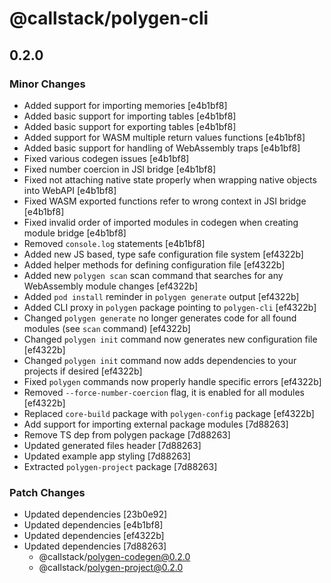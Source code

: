 # @callstack/polygen-cli

## 0.2.0

### Minor Changes

- Added support for importing memories [e4b1bf8]
- Added basic support for importing tables [e4b1bf8]
- Added basic support for exporting tables [e4b1bf8]
- Added support for WASM multiple return values functions [e4b1bf8]
- Added basic support for handling of WebAssembly traps [e4b1bf8]
- Fixed various codegen issues [e4b1bf8]
- Fixed number coercion in JSI bridge [e4b1bf8]
- Fixed not attaching native state properly when wrapping native objects into WebAPI [e4b1bf8]
- Fixed WASM exported functions refer to wrong context in JSI bridge [e4b1bf8]
- Fixed invalid order of imported modules in codegen when creating module bridge [e4b1bf8]
- Removed `console.log` statements [e4b1bf8]
- Added new JS based, type safe configuration file system [ef4322b]
- Added helper methods for defining configuration file [ef4322b]
- Added new `polygen scan` scan command that searches for any WebAssembly module changes [ef4322b]
- Added `pod install` reminder in `polygen generate` output [ef4322b]
- Added CLI proxy in `polygen` package pointing to `polygen-cli` [ef4322b]
- Changed `polygen generate` no longer generates code for all found modules (see `scan` command) [ef4322b]
- Changed `polygen init` command now generates new configuration file [ef4322b]
- Changed `polygen init` command now adds dependencies to your projects if desired [ef4322b]
- Fixed `polygen` commands now properly handle specific errors [ef4322b]
- Removed `--force-number-coercion` flag, it is enabled for all modules [ef4322b]
- Replaced `core-build` package with `polygen-config` package [ef4322b]
- Add support for importing external package modules [7d88263]
- Remove TS dep from polygen package [7d88263]
- Updated generated files header [7d88263]
- Updated example app styling [7d88263]
- Extracted `polygen-project` package [7d88263]

### Patch Changes

- Updated dependencies [23b0e92]
- Updated dependencies [e4b1bf8]
- Updated dependencies [ef4322b]
- Updated dependencies [7d88263]
  - @callstack/polygen-codegen@0.2.0
  - @callstack/polygen-project@0.2.0
